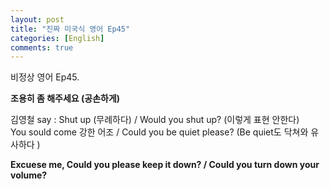 ```yaml
---
layout: post
title: "진짜 미국식 영어 Ep45"
categories: [English]
comments: true
---
```


비정상 영어 Ep45.

<b>조용히 좀 해주세요 &#40;공손하게&#41;</b>

김영철 say : Shut up &#40;무례하다&#41; / Would you shut up? &#40;이렇게 표현 안한다&#41; <br> 
You sould come 강한 어조 / Could you be quiet please? &#40;Be quiet도 닥쳐와 유사하다 &#41; <br> 

<b>Excuese me, Could you please keep it down? / Could you turn down your volume?</b>
